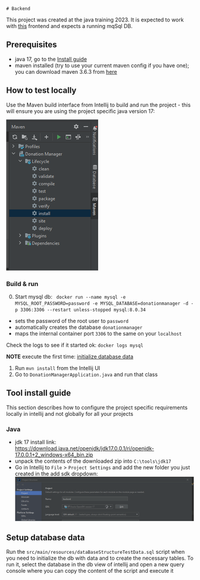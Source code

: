     # Backend

This project was created at the java training 2023. It is expected to work with [this](https://github.com/kedith/frontend) frontend and expects a running mqSql DB.

## Prerequisites

- java 17, go to the [Install guide](#tool-install-guide)
- maven installed (try to use your current maven config if you have one); you can download maven 3.6.3
  from [here](https://repo.maven.apache.org/maven2/org/apache/maven/apache-maven/3.6.3/apache-maven-3.6.3-bin.zip)

## How to test locally

Use the Maven build interface from Intellij to build and run the project - this will ensure you are using the project
specific java version 17:

![mvn.png](img/mvn.png)

### Build & run

0. Start mysql
   db: ``` docker run --name mysql -e MYSQL_ROOT_PASSWORD=password -e MYSQL_DATABASE=donationmanager -d -p 3306:3306 --restart unless-stopped mysql:8.0.34```

  - sets the password of the root user to ```password```
  - automatically creates the database ```donationmanager```
  - maps the internal container port ```3306``` to the same on your ```localhost```

Check the logs to see if it started ok: ```docker logs mysql```

**NOTE** execute the first time: [initialize database data](#setup-database-data)
1. Run ```mvn install``` from the Intellij UI
2. Go to ```DonationManagerApplication.java``` and run that class

## Tool install guide

This section describes how to configure the project specific requirements locally in intellij and not globally for all
your projects

### Java

- jdk 17 install link: https://download.java.net/openjdk/jdk17.0.0.1/ri/openjdk-17.0.0.1+2_windows-x64_bin.zip
- unpack the contents of the downloaded zip into ```C:\tools\jdk17```
- Go in Intellij to ```File``` > ```Project Settings``` and add the new folder you just created in the add sdk dropdown:
  ![img.png](img/img.png)

## Setup database data

Run the ```src/main/resources/dataBaseStructureTestData.sql``` script when you need to initialize the db with data and
to create the necessary tables. To run it, select the database in the db view of intellij and open a new query console
where you can copy the content of the script and execute it
